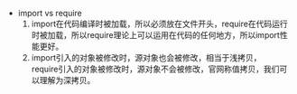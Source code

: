 - import vs require
  1. import在代码编译时被加载，所以必须放在文件开头，require在代码运行时被加载，所以require理论上可以运用在代码的任何地方，所以import性能更好。
  2. import引入的对象被修改时，源对象也会被修改，相当于浅拷贝，
     require引入的对象被修改时，源对象不会被修改，官网称值拷贝，我们可以理解为深拷贝。